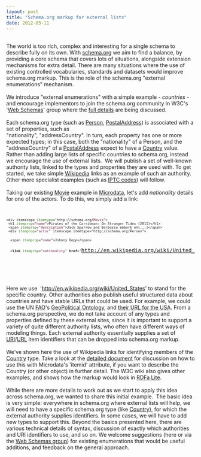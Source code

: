 ```yaml
---
layout: post
title: "Schema.org markup for external lists"
date: 2012-05-11
---
```


<p><br />
The world is too rich, complex and interesting for a single schema to describe fully on its own. With <a href="http://schema.org/">schema.org</a> we aim to find a balance, by providing a core schema that covers lots of situations, alongside extension mechanisms for extra detail. There are many situations where the use of existing controlled vocabularies, standards and datasets would improve schema.org markup. This is the role of the schema.org "external enumerations" mechanism.<br />
<br />
We introduce "external enumerations" with a simple example - <i>countries - </i>and encourage implementors to join the schema.org community in W3C's '<a href="http://www.w3.org/wiki/WebSchemas">Web Schemas</a>' group where the <a href="http://www.w3.org/wiki/WebSchemas/ExternalEnumerations">full details</a> are being discussed.<br />
<br />
Each schema.org type (such as <a href="http://schema.org/Person">Person</a>, <a href="http://schema.org/PostalAddress">PostalAddress</a>) is associated with a set of properties, such as <br />
"nationality", "addressCountry". In turn, each property has one or more expected types; in this case, both the "nationality" of a Person, and the "addressCountry" of a <a href="http://schema.org/PostalAddress">PostalAddress</a> expect to have a <a href="http://schema.org/Country">Country</a> value. Rather than adding large lists of specific countries to schema.org, instead we encourage the use of external lists.  We will publish a set of well-known authority lists, linked to the types and properties they are used with. To get started, we take simple <a href="http://en.wikipedia.org/">Wikipedia</a> links as an example of such an authority. Other more specialist examples (such as <a href="http://www.controlledvocabulary.com/help/iptc-codes.html">IPTC codes</a>) will follow.<br />
<br />
Taking our existing <a href="http://schema.org/Movie">Movie</a> example in <a href="http://en.wikipedia.org/wiki/Microdata">Microdata</a>, let's add <i>nationality</i> details for one of the actors. To do this, we simply add a link:<br />
<span><span style="font-size: x-small;"><br /></span></span><br /></p>
<div class="mw-geshi" dir="ltr" style="text-align: left;">
<div class="html4strict source-html4strict">
<pre class="de1"><span><span style="font-size: x-small;"><span class="sc2"><<span class="kw2">div</span> itemscope <span style="color: #38761d;">itemtype</span><span class="sy0">=</span><span class="st0">"http://schema.org/<span style="color: #741b47;">Movie</span>"</span>></span>
<span class="sc2"> <<span class="kw2">h1</span> <span style="color: #38761d;">itemprop</span><span class="sy0">=</span><span class="st0">"<span style="color: #741b47;">name</span>"</span>></span>Pirates of the Carribean: On Stranger Tides (2011)<span class="sc2"><<span class="sy0">/</span><span class="kw2">h1</span>></span>
 <span class="sc2"><<span class="kw2">span</span> <span style="color: #38761d;">itemprop</span><span class="sy0">=</span><span class="st0">"<span style="color: #741b47;">description</span>"</span>></span>Jack Sparrow and Barbossa embark on[...]<span class="sc2"><<span class="sy0">/</span><span class="kw2">span</span>></span>
 <span class="sc2"><<span class="kw2">div</span> <span style="color: #38761d;">itemprop</span><span class="sy0">=</span><span class="st0">"<span style="color: #741b47;">actor</span>"</span> itemscope itemtype<span class="sy0">=</span><span class="st0">"http://schema.org/Person"</span>></span></span></span></pre>
<pre class="de1"><span><span style="font-size: x-small;">  <span class="sc2"><<span class="kw2">span</span> <span style="color: #38761d;">itemprop</span><span class="sy0">=</span><span class="st0">"<span style="color: #741b47;">name</span>"</span>></span>Johnny Depp<span class="sc2"><<span class="sy0">/</span><span class="kw2">span</span>></span></span></span></pre>
<pre class="de1"><span><span style="font-size: x-small;"><span class="sc2"> </span><span class="xtra ln-xtra"><span class="sc2"> <<b><span class="kw2">link</span></b> <span style="color: #38761d;">itemprop</span><span class="sy0">=</span><span class="st0">"<span style="color: #741b47;">nationality</span>"</span> <b><span class="kw3">href</span></b><span class="sy0">=</span><span class="st0">"</span></span></span></span></span><span class="xtra ln-xtra"><span class="sc2"><span class="st0"><a href="http://en.wikipedia.org/wiki/United_States">http://en.wikipedia.org/wiki/United_States</a></span></span></span><span><span style="font-size: x-small;"><span class="xtra ln-xtra"><span class="sc2"><span class="st0">"</span><span class="sy0">/</span>></span></span></span></span>
<span><span style="font-size: x-small;"> </div></span></span>
<span><span style="font-size: x-small;"></div>
<p></span></span> </pre></p>
<pre class="de1"> </pre>
<p></div>
</div>
Here we use  '<span class="xtra ln-xtra"><span class="sc2"><span class="st0"><a href="http://en.wikipedia.org/wiki/United_States">http://en.wikipedia.org/wiki/United_States</a>'</span></span></span> to stand for the specific country<span class="xtra ln-xtra"><span class="sc2"><span class="st0">. Other authorities also publish useful structured data about countries and have stable URLs that could be used. For example, we could use the UN <a href="http://fao.org/">FAO</a>'s <a href="http://www.fao.org/countryprofiles/geoinfo.asp">GeoPolitical Ontology</a>, and <a href="http://www.fao.org/countryprofiles/index.asp?lang=en&iso3=USA">their URL for the USA</a>. From a schema.org perspective, we do not take account of any types and properties defined by these external sites, since it is important to support a variety of quite different authority lists, who often have different ways of modeling things. Each external authority essentially supplies a set of <a href="http://en.wikipedia.org/wiki/Uniform_resource_identifier">URI</a>/<a href="http://en.wikipedia.org/wiki/Uniform_resource_locator">URL</a> item identifiers that can be dropped into schema.org markup.</span></span></span><br />
<br />
<span class="xtra ln-xtra"><span class="sc2"><span class="st0">We've shown here the use of Wikipedia links for identifying members of the <a href="http://schema.org/Country">Country</a> type. Take a look at the <a href="http://www.w3.org/wiki/WebSchemas/ExternalEnumerations">detailed document</a> for discussion on how to use this with Microdata's 'itemid' attribute, if you want to describe the Country (or other object) in further detail. The W3C wiki also gives other examples, and shows how the markup would look in <a href="http://blog.schema.org/2011/11/using-rdfa-11-lite-with-schemaorg.html">RDFa Lite</a>. </span></span></span><br />
<br />
<span class="xtra ln-xtra"><span class="sc2"><span class="st0">While there are more details to work out as we start to apply this idea across schema.org, we wanted to share this initial example.  The basic idea is very simple: everywhere in schema.org where external lists will help, we will need to have a specific schema.org type (like <a href="http://schema.org/Country">Country</a>), for which the external authority supplies identifiers. In some cases, we will have to add new types to support this. Beyond the basics presented here, there are various technical details of syntax, discussion of exactly which authorities and URI identifiers to use, and so on. We welcome suggestions (here or via the <a href="http://www.w3.org/wiki/WebSchemas">Web Schemas group</a>) for existing enumerations that would be useful additions, and feedback on the general approach.</span></span></span></p>